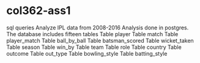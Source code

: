 # col362-ass1
sql queries
Analyze IPL data from 2008-2016
Analysis done in postgres. The database includes fifteen tables
Table player
Table match
Table player_match
Table ball_by_ball
Table batsman_scored
Table wicket_taken
Table season
Table win_by
Table team
Table role
Table country
Table outcome
Table out_type
Table bowling_style
Table batting_style
